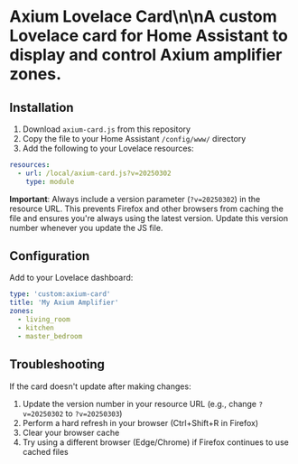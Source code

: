 # Axium Lovelace Card\n\nA custom Lovelace card for Home Assistant to display and control Axium amplifier zones.

## Installation

1. Download `axium-card.js` from this repository
2. Copy the file to your Home Assistant `/config/www/` directory
3. Add the following to your Lovelace resources:

```yaml
resources:
  - url: /local/axium-card.js?v=20250302
    type: module
```

**Important**: Always include a version parameter (`?v=20250302`) in the resource URL. This prevents Firefox and other browsers from caching the file and ensures you're always using the latest version. Update this version number whenever you update the JS file.

## Configuration

Add to your Lovelace dashboard:

```yaml
type: 'custom:axium-card'
title: 'My Axium Amplifier'
zones:
  - living_room
  - kitchen
  - master_bedroom
```

## Troubleshooting

If the card doesn't update after making changes:

1. Update the version number in your resource URL (e.g., change `?v=20250302` to `?v=20250303`)
2. Perform a hard refresh in your browser (Ctrl+Shift+R in Firefox)
3. Clear your browser cache
4. Try using a different browser (Edge/Chrome) if Firefox continues to use cached files
